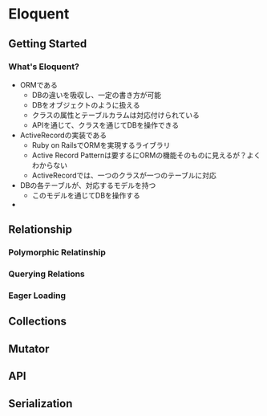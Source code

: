 
# Eloquent

## Getting Started

### What's Eloquent?

- ORMである
    - DBの違いを吸収し、一定の書き方が可能
    - DBをオブジェクトのように扱える
    - クラスの属性とテーブルカラムは対応付けられている
    - APIを通じて、クラスを通じてDBを操作できる
- ActiveRecordの実装である
    - Ruby on RailsでORMを実現するライブラリ
    - Active Record Patternは要するにORMの機能そのものに見えるが？よくわからない
    - ActiveRecordでは、一つのクラスが一つのテーブルに対応
- DBの各テーブルが、対応するモデルを持つ
    - このモデルを通じてDBを操作する
- 

## Relationship

### Polymorphic Relatinship

### Querying Relations


### Eager Loading


## Collections

### 

## Mutator

## API

## Serialization